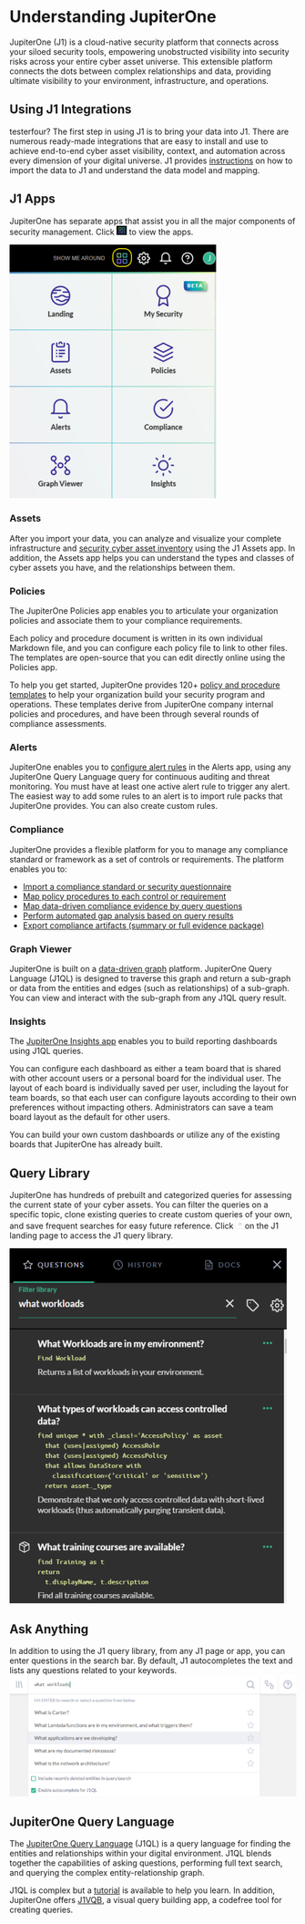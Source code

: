 # Understanding JupiterOne

JupiterOne (J1) is a cloud-native security platform that connects across your siloed security tools,
empowering unobstructed visibility into security risks across your entire cyber asset universe.
This extensible platform connects the dots between complex relationships and data, providing
ultimate visibility to your environment, infrastructure, and operations.

## Using J1 Integrations

testerfour?
The first step in using J1 is to bring your data into J1. There are numerous
ready-made integrations that are easy to install and use to achieve
end-to-end cyber asset visibility, context, and automation across every
dimension of your digital universe. J1 provides [instructions](configure-integrations.md) on how
to import the data to J1 and understand the data model and mapping.

## J1 Apps

JupiterOne has separate apps that assist you in all the major components of
security management. Click ![](../assets/icons/apps.png) to view the apps.

![](../assets/jl-apps.png)

### Assets

After you import your data, you can analyze and visualize your complete
infrastructure and [security cyber asset inventory](asset-inventory-filters.md) using the J1 Assets app.
In addition, the Assets app helps you can understand the types and classes
of cyber assets you have, and the relationships between them.

### Policies

The JupiterOne Policies app enables you to articulate your organization policies
and associate them to your compliance requirements.

Each policy and procedure document is written in its own individual Markdown file,
and you can configure each policy file to link to other files. The templates are
open-source that you can edit directly online using the Policies app.

To help you get started, JupiterOne provides 120+ [policy and procedure templates](manage-policies/policies-app.md) to
help your organization build your security program and operations. These
templates derive from JupiterOne company internal policies and procedures,
and have been through several rounds of compliance assessments.

### Alerts

JupiterOne enables you to [configure alert rules](manage-alerts.md) in the Alerts app, using any JupiterOne
Query Language query for continuous auditing and threat monitoring. You must
have at least one active alert rule to trigger any alert. The easiest way to add some
rules to an alert is to import rule packs that JupiterOne provides. You can
also create custom rules.

### Compliance

JupiterOne provides a flexible platform for you to manage any
compliance standard or framework as a set of controls or requirements.
The platform enables you to:

- [Import a compliance standard or security questionnaire](compliance/compliance-import.md)
- [Map policy procedures to each control or requirement](compliance/compliance-mapping-policies.md)
- [Map data-driven compliance evidence by query questions](compliance/compliance-mapping-evidence.md)
- [Perform automated gap analysis based on query results](compliance/compliance-gap-analysis.md)
- [Export compliance artifacts (summary or full evidence package)](compliance/compliance-export.md)

### Graph Viewer

JupiterOne is built on a [data-driven graph](quickstart-graph.md) platform. JupiterOne Query Language (J1QL) is
designed to traverse this graph and return a sub-graph or data from the entities and
edges (such as relationships) of a sub-graph. You can view and interact with
the sub-graph from any J1QL query result.

### Insights

The [JupiterOne Insights app](insights-dashboards.md) enables you to build reporting dashboards using J1QL queries.

You can configure each dashboard as either a team board that is shared with other
account users or a personal board for the individual user. The layout of each board is
individually saved per user, including the layout for team boards, so that each user can
configure layouts according to their own preferences without impacting others. Administrators
can save a team board layout as the default for other users.

You can build your own custom dashboards or utilize any of the existing boards that
JupiterOne has already built.

## Query Library

JupiterOne has hundreds of prebuilt and categorized queries for assessing
the current state of your cyber assets. You can filter the queries on a specific
topic, clone existing queries to create custom queries of your own, and save
frequent searches for easy future reference. Click ![](../assets/icons/query-library.png)on the J1 landing page
to access the J1 query library.

![](../assets/j1-query-library.png)

## Ask Anything

In addition to using the J1 query library, from any J1 page or app, you
can enter questions in the search bar. By default, J1 autocompletes
the text and lists any questions related to your keywords. ![](../assets/j1-ask-anything.png)

## JupiterOne Query Language

The [JupiterOne Query Language](../docs/jupiterone-query-language) (J1QL) is a query language for
finding the entities and relationships within your digital
environment. J1QL blends together the capabilities of
asking questions, performing full text search, and querying
the complex entity-relationship graph.

J1QL is complex but a [tutorial](tutorial-j1ql.md) is available to help you learn.
In addition, JupiterOne offers [J1VQB](j1-vqb), a visual query building app,
a codefree tool for creating queries.

###

